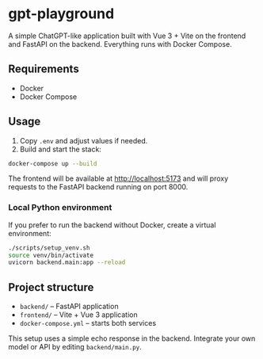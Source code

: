 # gpt-playground

A simple ChatGPT-like application built with Vue 3 + Vite on the frontend and FastAPI on the backend. Everything runs with Docker Compose.

## Requirements
- Docker
- Docker Compose

## Usage

1. Copy `.env` and adjust values if needed.
2. Build and start the stack:

```bash
docker-compose up --build
```

The frontend will be available at <http://localhost:5173> and will proxy requests to the FastAPI backend running on port 8000.

### Local Python environment

If you prefer to run the backend without Docker, create a virtual environment:

```bash
./scripts/setup_venv.sh
source venv/bin/activate
uvicorn backend.main:app --reload
```

## Project structure

- `backend/` – FastAPI application
- `frontend/` – Vite + Vue 3 application
- `docker-compose.yml` – starts both services

This setup uses a simple echo response in the backend. Integrate your own model or API by editing `backend/main.py`.
